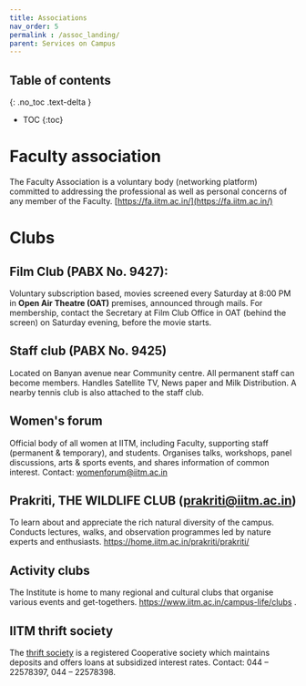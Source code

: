 ```yaml
---
title: Associations
nav_order: 5
permalink : /assoc_landing/
parent: Services on Campus
---
```


## Table of contents
{: .no_toc .text-delta } 
* TOC
{:toc}

# Faculty association  
The Faculty Association is a voluntary body (networking platform) committed to addressing the professional as well as personal concerns of any member of the Faculty. [https://fa.iitm.ac.in/](https://fa.iitm.ac.in/)

# Clubs

## Film Club (**PABX No. 9427**):
Voluntary subscription based, movies screened every Saturday at 8:00 PM in **Open Air Theatre (OAT)** premises, announced through mails. For membership, contact the Secretary at Film Club Office in OAT (behind the screen) on Saturday evening, before the movie starts. 

## Staff club (**PABX No. 9425**)
Located on Banyan avenue near Community centre. All permanent staff can become members. Handles Satellite TV, News paper and Milk Distribution. A nearby  tennis club is also attached to the staff club. 

## Women's forum
Official body of all women at IITM, including Faculty, supporting staff (permanent & temporary), and students. Organises talks, workshops, panel discussions, arts & sports events, and shares information of common interest. 
Contact: [womenforum@iitm.ac.in](mailto:womenforum@iitm.ac.in)

## Prakriti, THE WILDLIFE CLUB (**prakriti@iitm.ac.in**) 
To learn about and appreciate the rich natural diversity of the campus. Conducts lectures, walks, and observation programmes led by nature experts and enthusiasts. https://home.iitm.ac.in/prakriti/prakriti/ 

## Activity clubs 
The Institute is home to many regional and cultural clubs that organise various events and get-togethers. https://www.iitm.ac.in/campus-life/clubs .

## IITM thrift society 
The [thrift society](https://web1.iitm.ac.in/thriftsociety/) is a registered Cooperative society which maintains deposits and offers loans at subsidized interest rates. Contact: 044 – 22578397, 044 – 22578398.
